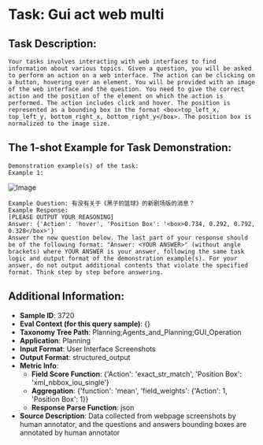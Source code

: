 # Task: Gui act web multi

## Task Description:

```
Your tasks involves interacting with web interfaces to find information about various topics. Given a question, you will be asked to perform an action on a web interface. The action can be clicking on a button, hovering over an element. You will be provided with an image of the web interface and the question. You need to give the correct action and the position of the element on which the action is performed. The action includes click and hover. The position is represented as a bounding box in the format <box>top_left_x, top_left_y, bottom_right_x, bottom_right_y</box>. The position box is normalized to the image size.
```

## The 1-shot Example for Task Demonstration:

```
Demonstration example(s) of the task:
Example 1:
```

![Image](uid_record_03567_step_00.png)

```
Example Question: 有没有关于《黑子的篮球》的新剧场版的消息？
Example Response:
[PLEASE OUTPUT YOUR REASONING]
Answer: {'Action': 'hover', 'Position Box': '<box>0.734, 0.292, 0.792, 0.328</box>'}
Answer the new question below. The last part of your response should be of the following format: "Answer: <YOUR ANSWER>" (without angle brackets) where YOUR ANSWER is your answer, following the same task logic and output format of the demonstration example(s). For your answer, do not output additional contents that violate the specified format. Think step by step before answering.
```

## Additional Information:

- **Sample ID**: 3720
- **Eval Context (for this query sample)**: {}
- **Taxonomy Tree Path**: Planning;Agents_and_Planning;GUI_Operation
- **Application**: Planning
- **Input Format**: User Interface Screenshots
- **Output Format**: structured_output
- **Metric Info**:
  - **Field Score Function**: {'Action': 'exact_str_match', 'Position Box': 'xml_nbbox_iou_single'}
  - **Aggregation**: {'function': 'mean', 'field_weights': {'Action': 1, 'Position Box': 1}}
  - **Response Parse Function**: json
- **Source Description**: Data collected from webpage screenshots by human annotator, and the questions and answers bounding boxes are annotated by human annotator
